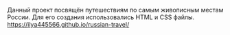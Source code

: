 Данный проект посвящён путешествиям по самым живописным местам России.
Для его создания использовались HTML и CSS файлы. 
https://ilya445566.github.io/russian-travel/ 
